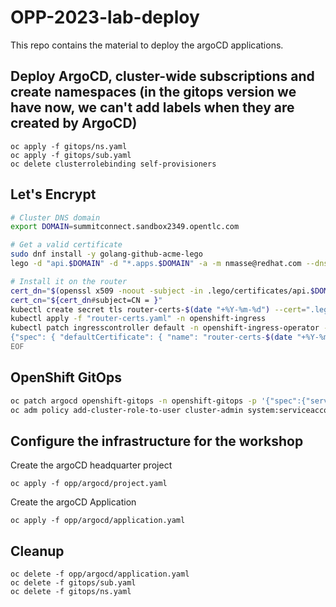 # OPP-2023-lab-deploy

This repo contains the material to deploy the argoCD applications.

## Deploy ArgoCD, cluster-wide subscriptions and create namespaces (in the gitops version we have now, we can't add labels when they are created by ArgoCD)

```shell
oc apply -f gitops/ns.yaml
oc apply -f gitops/sub.yaml
oc delete clusterrolebinding self-provisioners
```

## Let's Encrypt

```sh
# Cluster DNS domain
export DOMAIN=summitconnect.sandbox2349.opentlc.com

# Get a valid certificate
sudo dnf install -y golang-github-acme-lego
lego -d "api.$DOMAIN" -d "*.apps.$DOMAIN" -a -m nmasse@redhat.com --dns route53 run

# Install it on the router
cert_dn="$(openssl x509 -noout -subject -in .lego/certificates/api.$DOMAIN.crt)"
cert_cn="${cert_dn#subject=CN = }"
kubectl create secret tls router-certs-$(date "+%Y-%m-%d") --cert=".lego/certificates/api.$DOMAIN.crt" --key=".lego/certificates/api.$DOMAIN.key" -n openshift-ingress --dry-run -o yaml > router-certs.yaml
kubectl apply -f "router-certs.yaml" -n openshift-ingress
kubectl patch ingresscontroller default -n openshift-ingress-operator --type=merge --patch-file=/dev/fd/0 <<EOF
{"spec": { "defaultCertificate": { "name": "router-certs-$(date "+%Y-%m-%d")" }}}  
EOF
```

## OpenShift GitOps

```sh
oc patch argocd openshift-gitops -n openshift-gitops -p '{"spec":{"server":{"insecure":true,"route":{"enabled": true,"tls":{"termination":"edge","insecureEdgeTerminationPolicy":"Redirect"}}}}}' --type=merge
oc adm policy add-cluster-role-to-user cluster-admin system:serviceaccount:openshift-gitops:openshift-gitops-argocd-application-controller
```

## Configure the infrastructure for the workshop

Create the argoCD headquarter project

```shell
oc apply -f opp/argocd/project.yaml
```

Create the argoCD Application

```shell
oc apply -f opp/argocd/application.yaml
```

## Cleanup

```shell
oc delete -f opp/argocd/application.yaml
oc delete -f gitops/sub.yaml
oc delete -f gitops/ns.yaml
```
